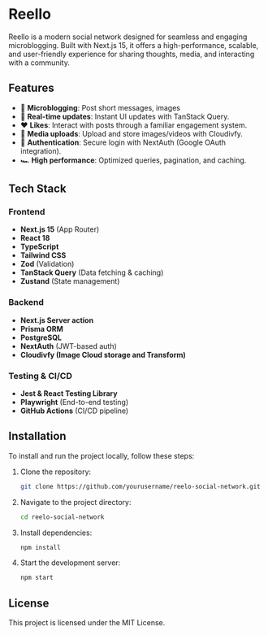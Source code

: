 # Reello

Reello is a modern social network designed for seamless and engaging microblogging. Built with Next.js 15, it offers a high-performance, scalable, and user-friendly experience for sharing thoughts, media, and interacting with a community.

## Features

- 📝 **Microblogging**: Post short messages, images
- 🔄 **Real-time updates**: Instant UI updates with TanStack Query.
- ❤️ **Likes**: Interact with posts through a familiar engagement system.
- 📸 **Media uploads**: Upload and store images/videos with Cloudivfy.
- 🔐 **Authentication**: Secure login with NextAuth (Google OAuth integration).
- 🏎 **High performance**: Optimized queries, pagination, and caching.

## Tech Stack

### Frontend

- **Next.js 15** (App Router)
- **React 18**
- **TypeScript**
- **Tailwind CSS**
- **Zod** (Validation)
- **TanStack Query** (Data fetching & caching)
- **Zustand** (State management)

### Backend

- **Next.js Server action**
- **Prisma ORM**
- **PostgreSQL**
- **NextAuth** (JWT-based auth)
- **Cloudivfy (Image Cloud storage and Transform)**

### Testing & CI/CD

- **Jest & React Testing Library**
- **Playwright** (End-to-end testing)
- **GitHub Actions** (CI/CD pipeline)

## Installation

To install and run the project locally, follow these steps:

1. Clone the repository:
   ```bash
   git clone https://github.com/yourusername/reelo-social-network.git
   ```
2. Navigate to the project directory:
   ```bash
   cd reelo-social-network
   ```
3. Install dependencies:
   ```bash
   npm install
   ```
4. Start the development server:
   ```bash
   npm start
   ```

## License

This project is licensed under the MIT License.
